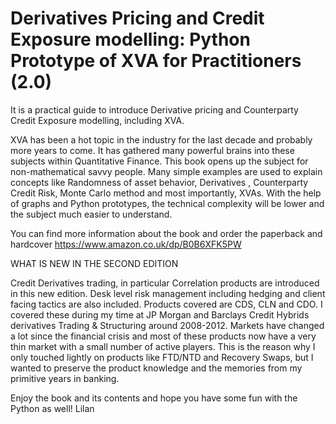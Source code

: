 # Derivatives Pricing and Credit Exposure modelling: Python Prototype of XVA for Practitioners (2.0)
It is a practical guide to introduce Derivative pricing and Counterparty Credit Exposure modelling, including XVA. 

XVA has been a hot topic in the industry for the last decade and probably more years to come. It has gathered many powerful brains into these subjects within Quantitative Finance. This book opens up the subject for non-mathematical savvy people. Many simple examples are used to explain concepts like Randomness of asset behavior, Derivatives , Counterparty Credit Risk, Monte Carlo method and most importantly, XVAs. With the help of graphs and Python prototypes, the technical complexity will be lower and the subject much easier to understand.

You can find more information about the book and order the paperback and hardcover https://www.amazon.co.uk/dp/B0B6XFK5PW

WHAT IS NEW IN THE SECOND EDITION

Credit Derivatives trading, in particular Correlation products are introduced in this new edition. Desk level risk management including hedging and client facing tactics are also included. Products covered are CDS, CLN and CDO. I covered these during my time at JP Morgan and Barclays Credit Hybrids derivatives Trading & Structuring around 2008-2012. Markets have changed a lot since the financial crisis and most of these products now have a very thin market with a small number of active players. This is the reason why I only touched lightly on products like FTD/NTD and Recovery Swaps, but I wanted to preserve the product knowledge and the memories from my primitive years in banking.

Enjoy the book and its contents and hope you have some fun with the Python as well! Lilan
